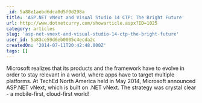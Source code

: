 ```yaml
---
_id: 5a88e1aebd6dca0d5f0d298a
title: 'ASP.NET vNext and Visual Studio 14 CTP: The Bright Future'
url: http://www.dotnetcurry.com/showarticle.aspx?ID=1025
category: articles
slug: 'asp-net-vnext-and-visual-studio-14-ctp-the-bright-future'
user_id: 5a83ce59d6eb0005c4ecda2c
createdOn: '2014-07-11T20:42:48.000Z'
tags: []
---
```


Microsoft realizes that its products and the framework have to evolve in order to stay relevant in a world, where apps have to target multiple platforms. At TechEd North America held in May 2014, Microsoft announced ASP.NET vNext, which is built on .NET vNext. The strategy was crystal clear - a mobile-first, cloud-first world!
